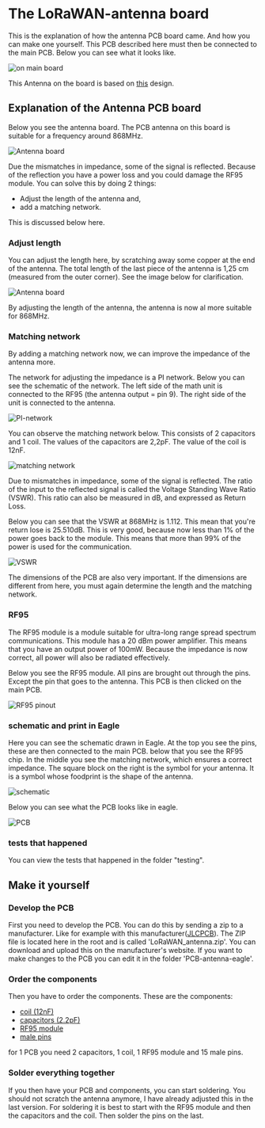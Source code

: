 # The LoRaWAN-antenna board

This is the explanation of how the antenna PCB board came. And how you can make one yourself.
This PCB described here must then be connected to the main PCB. Below you can see what it looks like.

![on main board](./img/onMainBoard.png)

This Antenna on the board is based on [this](http://www.ti.com/lit/an/swra228c/swra228c.pdf) design.

## Explanation of the Antenna PCB board

Below you see the antenna board. The PCB antenna on this board is suitable for a frequency around 868MHz.

![Antenna board](./img/Antenna_board.png)

Due the mismatches in impedance, some of the signal is reflected. Because of the reflection you have a power loss and you could damage the RF95 module.
You can solve this by doing 2 things:

* Adjust the length of the antenna and,
* add a matching network.

This is discussed below here.

### Adjust length

You can adjust the length here, by scratching away some copper at the end of the antenna. The total length of the last piece of the antenna is 1,25 cm (measured from the outer corner). See the image below for clarification.

![Antenna board](./img/distance.png)

By adjusting the length of the antenna, the antenna is now al more suitable for 868MHz.

### Matching network

By adding a matching network now, we can improve the impedance of the antenna more.

The network for adjusting the impedance is a PI network. Below you can see the schematic of the network. The left side of the math unit is connected to the RF95 (the antenna output = pin 9). The right side of the unit is connected to the antenna.

![PI-network](./img/PI-network.png)

You can observe the matching network below. This consists of 2 capacitors and 1 coil. The values of the capacitors are 2,2pF. The value of the coil is 12nF.

![matching network](./img/matching_network.png)

Due to mismatches in impedance, some of the signal is reflected. The ratio of the input to the reflected signal is called the Voltage Standing Wave Ratio (VSWR). This ratio can also be measured in dB, and expressed as Return Loss.

Below you can see that the VSWR at 868MHz is 1.112. This mean that you're return lose is 25.510dB. This is very good, because now less than 1% of the power goes back to the module. This means that more than 99% of the power is used for the communication.

![VSWR](./img/VSWR.png)


The dimensions of the PCB are also very important. If the dimensions are different from here, you must again determine the length and the matching network.

### RF95

The RF95 module is a module suitable for ultra-long range spread spectrum communications. This module has a 20 dBm power amplifier. This means that you have an output power of 100mW. Because the impedance is now correct, all power will also be radiated effectively.

Below you see the RF95 module. All pins are brought out through the pins. Except the pin that goes to the antenna.
This PCB is then clicked on the main PCB.

![RF95 pinout](./img/RF95-pinout.png)

### schematic and print in Eagle

Here you can see the schematic drawn in Eagle. At the top you see the pins, these are then connected to the main PCB. below that you see the RF95 chip.
In the middle you see the matching network, which ensures a correct impedance.
The square block on the right is the symbol for your antenna. It is a symbol whose foodprint is the shape of the antenna.

![schematic](./img/schematic.png)

Below you can see what the PCB looks like in eagle.

![PCB](./img/PCB.png)

### tests that happened

You can view the tests that happened in the folder "testing".

## Make it yourself

### Develop the PCB

First you need to develop the PCB. You can do this by sending a zip to a manufacturer. Like for example with this manufacturer([JLCPCB](https://jlcpcb.com/)).
The ZIP file is located here in the root and is called 'LoRaWAN_antenna.zip'. You can download and upload this on the manufacturer's website. If you want to make changes to the PCB you can edit it in the folder 'PCB-antenna-eagle'.

### Order the components

Then you have to order the components. These are the components:

* [coil (12nF)](https://be.farnell.com/te-connectivity/36502a12njtdg/inductor-12n-5-0805-case/dp/1265504?st=)
* [capacitors (2.2pF)](https://be.farnell.com/vishay/vj0805a2r2bxapw1bc/cap-2-2pf-50v-c0g-np0-0805/dp/2896503?st=)
* [RF95 module](https://www.antratek.be/rfm95-lora-module)
* [male pins](https://be.farnell.com/harwin/m20-9990846/connector-header-tht-2-54mm-8way/dp/1022257)

for 1 PCB you need 2 capacitors, 1 coil, 1 RF95 module and 15 male pins.

### Solder everything together

If you then have your PCB and components, you can start soldering.
You should not scratch the antenna anymore, I have already adjusted this in the last version.
For soldering it is best to start with the RF95 module and then the capacitors and the coil.
Then solder the pins on the last.
